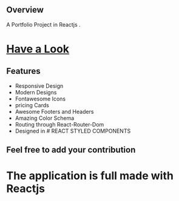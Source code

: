 ## Overview 

A Portfolio Project in Reactjs . 
 
 # <a href="https://swalih-proj.netlify.app//">Have a Look </a>
 
 
## Features
- Responsive Design
- Modern Designs
- Fontawesome Icons
- pricing Cards
- Awesome Footers and Headers
- Amazing Color Schema
- Routing through React-Router-Dom
- Designed in # REACT STYLED COMPONENTS

## Feel free to add your contribution

# The application is full made with Reactjs

